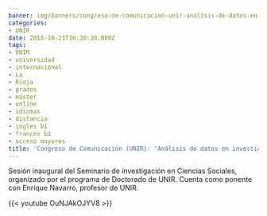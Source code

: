 ```yaml
---
banner: img/banners/congreso-de-comunicacion-unir-analisis-de-datos-en-investigacion.jpg
categories:
- UNIR
date: 2015-10-21T16:30:30.000Z
tags:
- UNIR
- universidad
- internacional
- La
- Rioja
- grados
- máster
- online
- idiomas
- distancia
- ingles b1
- frances b1
- acceso mayores
title: 'Congreso de Comunicación (UNIR): "Análisis de datos en investigación, ¿por donde empiezo?"'
---
```


Sesión inaugural del Seminario de investigación en Ciencias Sociales, organizado por el programa de Doctorado de UNIR. Cuenta como ponente con Enrique Navarro, profesor de UNIR.

{{< youtube OuNJAkOJYV8 >}}
